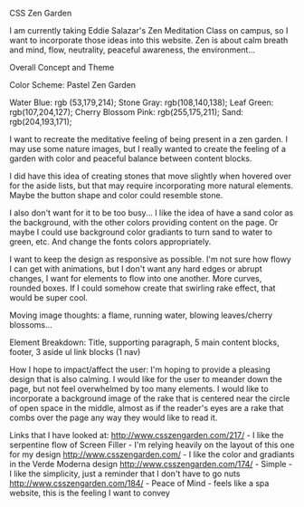 CSS Zen Garden 

I am currently taking Eddie Salazar's Zen Meditation Class on campus, so I want to incorporate those ideas into this website.  Zen is about calm breath and mind, flow, neutrality, peaceful awareness, the environment...


Overall Concept and Theme

Color Scheme: Pastel Zen Garden

Water Blue: rgb (53,179,214);
Stone Gray: rgb(108,140,138);
Leaf Green: rgb(107,204,127);
Cherry Blossom Pink: rgb(255,175,211);
Sand: rgb(204,193,171);

I want to recreate the meditative feeling of being present in a zen garden.  I may use some nature images, but I really wanted to create the feeling of a garden with color and peaceful balance between content blocks.  

I did have this idea of creating stones that move slightly when hovered over for the aside lists, but that may require incorporating more natural elements.  Maybe the button shape and color could resemble stone.  

I also don't want for it to be too busy... I like the idea of have a sand color as the background, with the other colors providing content on the page.  Or maybe I could use background color gradiants to turn sand to water to green, etc.  And change the fonts colors appropriately.  

I want to keep the design as responsive as possible.  I'm not sure how flowy I can get with animations, but I don't want any hard edges or abrupt changes, I want for elements to flow into one another.  More curves, rounded boxes.  If I could somehow create that swirling rake effect, that would be super cool. 

Moving image thoughts: a flame, running water, blowing leaves/cherry blossoms...

Element Breakdown:
Title, supporting paragraph, 5 main content blocks, footer, 3 aside ul link blocks (1 nav)



How I hope to impact/affect the user:
I'm hoping to provide a pleasing design that is also calming.  I would like for the user to meander down the page, but not feel overwhelmed by too many elements.  I would like to incorporate a background image of the rake that is centered near the circle of open space in the middle, almost as if the reader's eyes are a rake that combs over the page any way they would like to read it.  


Links that I have looked at:
http://www.csszengarden.com/217/ - I like the serpentine flow of Screen Filler - I'm relying heavily on the layout of this one for my design
http://www.csszengarden.com/ - I like the color and gradiants in the Verde Moderna design
http://www.csszengarden.com/174/ - Simple - I like the simplicity, just a reminder that I don't have to go nuts
http://www.csszengarden.com/184/ - Peace of Mind - feels like a spa website, this is the feeling I want to convey







